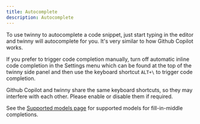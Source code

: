 ```yaml
---
title: Autocomplete 
description: Autocomplete  
---
```


To use twinny to autocomplete a code snippet, just start typing in the editor and twinny will autocomplete for you. It's very similar to how Github Copilot works.

If you prefer to trigger code completion manually, turn off automatic inline code completion in the Settings menu which can be found at the top of the twinny side panel and then use the keyboard shortcut `ALT+\` to trigger code completion.

Github Copilot and twinny share the same keyboard shortcuts, so they may interfere with each other. Please enable or disable them if required.

See the [Supported models page](/twinny-docs/general/supported-models/) for supported models for fill-in-middle completions.
